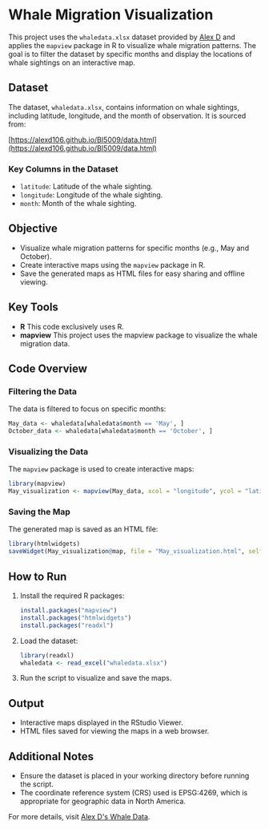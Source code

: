 # Whale Migration Visualization

This project uses the `whaledata.xlsx` dataset provided by [Alex D](https://alexd106.github.io/BI5009/data.html) and applies the `mapview` package in R to visualize whale migration patterns. The goal is to filter the dataset by specific months and display the locations of whale sightings on an interactive map.

## Dataset

The dataset, `whaledata.xlsx`, contains information on whale sightings, including latitude, longitude, and the month of observation. It is sourced from:

[https://alexd106.github.io/BI5009/data.html](https://alexd106.github.io/BI5009/data.html)

### Key Columns in the Dataset
- `latitude`: Latitude of the whale sighting.
- `longitude`: Longitude of the whale sighting.
- `month`: Month of the whale sighting.

## Objective

- Visualize whale migration patterns for specific months (e.g., May and October).
- Create interactive maps using the `mapview` package in R.
- Save the generated maps as HTML files for easy sharing and offline viewing.


## Key Tools
- **R** This code exclusively uses R.
- **mapview** This project uses the mapview package to visualize the whale migration data.  

## Code Overview

### Filtering the Data
The data is filtered to focus on specific months:
```R
May_data <- whaledata[whaledata$month == 'May', ]
October_data <- whaledata[whaledata$month == 'October', ]
```

### Visualizing the Data
The `mapview` package is used to create interactive maps:
```R
library(mapview)
May_visualization <- mapview(May_data, xcol = "longitude", ycol = "latitude", crs = 4269, grid = FALSE)
```

### Saving the Map
The generated map is saved as an HTML file:
```R
library(htmlwidgets)
saveWidget(May_visualization@map, file = "May_visualization.html", selfcontained = TRUE)
```

## How to Run
1. Install the required R packages:
   ```R
   install.packages("mapview")
   install.packages("htmlwidgets")
   install.packages("readxl")
   ```

2. Load the dataset:
   ```R
   library(readxl)
   whaledata <- read_excel("whaledata.xlsx")
   ```

3. Run the script to visualize and save the maps.

## Output
- Interactive maps displayed in the RStudio Viewer.
- HTML files saved for viewing the maps in a web browser.

## Additional Notes
- Ensure the dataset is placed in your working directory before running the script.
- The coordinate reference system (CRS) used is EPSG:4269, which is appropriate for geographic data in North America.

For more details, visit [Alex D's Whale Data](https://alexd106.github.io/BI5009/data.html).
